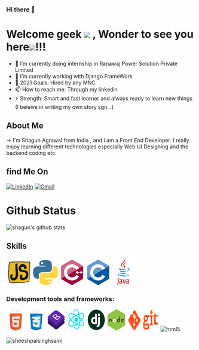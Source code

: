 ### Hi there 👋

<h1>Welcome geek <img src="https://emojis.slackmojis.com/emojis/images/1531849430/4246/blob-sunglasses.gif?1531849430" width="30"/>
, Wonder to see you here<img src="https://raw.githubusercontent.com/MartinHeinz/MartinHeinz/master/wave.gif" width="30px">!!! </h1>

- 🔭 I’m currently doing internship in Ranawaj Power Solution Private Limited
- 🌱 I’m currently working with Django FrameWork
- 🥅 2021 Goals: Hired by any MNC
- 📫 How to reach me: Through my linkedin
- ⚡ Strength: Smart and fast learner and always ready to learn new things (I beleive in writing my own story sgn...)


<h2>About Me</h2>  
-> I'm Shagun Agrawal from India , and i am a Front End Developer. I really enjoy learning different technologies especially Web UI Designing  and the backend coding etc.
<h2>find Me On</h2>  
<p align="left">
  <a href="https://www.linkedin.com/in/shagun-agrawal-9941b1192/" target="_blank"><img align="center" alt="LinkedIn" src="https://img.shields.io/badge/linkedin-%230077B5.svg?&style=for-the-badge&logo=linkedin&logoColor=white" /></a>
  <a href="shagunagrawal0123@gmail.com" target="_blank"><img align="center" alt="Gmail" src="https://img.shields.io/badge/gmail-red.svg?&style=for-the-badge&logo=gmail&logoColor=white" /></a>
  
</p> 

<h1>Github Status</h1>


![shagun's github stats](https://github-readme-stats.vercel.app/api?username=shagun-agrawal&hide=issues&show_icons=true&theme=onedark)


<h2>Skills</h2>
<p>
<img src="https://github.com/shagun-agrawal/shagun-agrawal/blob/main/res/js.gif" height="70"><img src="https://github.com/sheeshpalsinghsaini/sheeshpalsinghsaini/blob/main/res/Python.gif" alt="python" height="70"/><img src="https://raw.githubusercontent.com/devicons/devicon/master/icons/cplusplus/cplusplus-original.svg" alt="cplusplus"height="70"/><img src="https://raw.githubusercontent.com/devicons/devicon/master/icons/c/c-original.svg" alt="c"height="70"/><img src="https://raw.githubusercontent.com/devicons/devicon/master/icons/java/java-original-wordmark.svg" alt="html5" width="65" height="75"/> 
</p>
<h3>Development tools and frameworks:</h3>
<p>
  <img src="https://github.com/shagun-agrawal/shagun-agrawal/blob/main/res/html.gif" alt="html5" width="50" height="60"/> 
  <img src="https://github.com/shagun-agrawal/shagun-agrawal/blob/main/res/css.gif" alt="html5" width="50" height="60"/> 
  <img src="https://github.com/shagun-agrawal/shagun-agrawal/blob/main/res/bootstrap.gif" alt="html5" width="50" height="60"/> 
  <img src="https://github.com/shagun-agrawal/shagun-agrawal/blob/main/res/react.gif" alt="html5" width="50" height="60"/> 
  <img src="https://github.com/shagun-agrawal/shagun-agrawal/blob/main/res/django.png" alt="html5" width="50" height="60"/> 
  <img src="https://github.com/shagun-agrawal/shagun-agrawal/blob/main/res/node.gif" alt="html5" width="50" height="60"/> 
  <img src="https://github.com/shagun-agrawal/shagun-agrawal/blob/main/res/Gir.gif" alt="html5" width="85" height="60"/> 
  <img src="https://camo.githubusercontent.com/1b8a779f280e099e2d67ab949dad604e25ce0d321e66474c04430201790b3874/68747470733a2f2f7777772e766563746f726c6f676f2e7a6f6e652f6c6f676f732f73716c6974652f73716c6974652d69636f6e2e737667" alt="html5" width="85" height="60"/> 
</p>


<img src="https://github-readme-stats.vercel.app/api/top-langs/?username=sheeshpalsinghsaini&langs_count=7&layout=compact&theme=onedark" alt="sheeshpalsinghsaini" width="500">
